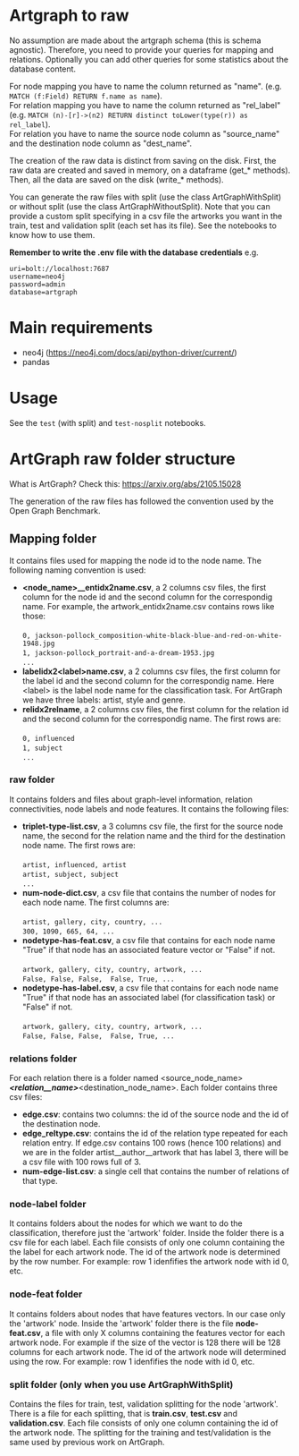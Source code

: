 # Artgraph to raw
No assumption are made about the artgraph schema (this is schema agnostic). Therefore, you need to provide your queries for mapping and relations. Optionally you can add other queries for some statistics about the database content. 

For node mapping you have to name the column returned as "name". (e.g. `MATCH (f:Field) RETURN f.name as name`). <br />
For relation mapping you have to name the column returned as "rel_label" (e.g. `MATCH (n)-[r]->(n2) RETURN distinct toLower(type(r)) as rel_label`). <br />
For relation you have to name the source node column as "source_name" and the destination node column as "dest_name".

The creation of the raw data is distinct from saving on the disk. First, the raw data are created and saved in memory, on a dataframe (get_* methods). Then, all the data are saved on the disk (write_* methods).

You can generate the raw files with split (use the class ArtGraphWithSplit) or without split (use the class ArtGraphWithoutSplit). Note that you can provide a custom split specifying in a csv file the artworks you want in the train, test and validation split (each set has its file). 
See the notebooks to know how to use them.


**Remember to write the .env file with the database credentials**
e.g.
```
uri=bolt://localhost:7687
username=neo4j
password=admin
database=artgraph
```

# Main requirements
- neo4j (https://neo4j.com/docs/api/python-driver/current/)
- pandas

# Usage
See the `test` (with split) and `test-nosplit` notebooks.

# ArtGraph raw folder structure
What is ArtGraph? Check this: https://arxiv.org/abs/2105.15028

The generation of the raw files has followed the convention used by the Open Graph Benchmark.

## Mapping folder
It contains files used for mapping the node id to the node name. The following naming convention is used:
<ul>
    <li>
        <strong>&lt;node_name&gt;__entidx2name.csv</strong>, a 2 columns csv files, the first column for the node id and the second column for the correspondig name. For example, the artwork_entidx2name.csv contains rows like those:
        <br/><br/>
        <code>0, jackson-pollock_composition-white-black-blue-and-red-on-white-1948.jpg</code><br/>
        <code>1, jackson-pollock_portrait-and-a-dream-1953.jpg</code><br/>
        <code>...</code>
    </li>
    <li>
        <strong>labelidx2&lt;label&gt;name.csv</strong>, a 2 columns csv files, the first column for the label id and the second column for the correspondig name. Here &lt;label&gt; is the label node name for the classification task. For ArtGraph we have three labels: artist, style and genre.
    </li>
    <li>
        <strong>relidx2relname</strong>, a 2 columns csv files, the first column for the relation id and the second column for the correspondig name. The first rows are:
        <br/><br/>
        <code>0, influenced</code><br/>
        <code>1, subject</code><br/>
        <code>...</code>
    </li>
</ul>

### raw folder
It contains folders and files about graph-level information, relation connectivities, node labels and node features.
It contains the following files:
<ul>
    <li>
        <strong>triplet-type-list.csv</strong>, a 3 columns csv file, the first for the source node name, the second for the relation name and the third for the destination node name. The first rows are:
        <br/><br/>
        <code>artist, influenced, artist</code><br/>
        <code>artist, subject, subject</code><br/>
        <code>...</code>
    </li>
    <li>
        <strong>num-node-dict.csv</strong>, a csv file that contains the number of nodes for each node name. The first columns are:
        <br/><br/>
        <code>artist, gallery, city, country, ...</code><br/>
        <code>300, 1090, 665, 64, ...</code><br/>
    </li>
    <li>
        <strong>nodetype-has-feat.csv</strong>, a csv file that contains for each node name "True" if that node has an associated feature vector or "False" if not.
        <br/><br/>
        <code>artwork, gallery, city, country, artwork, ...</code><br/>
        <code>False, False, False,  False, True, ...</code><br/>
    </li>
    <li>
        <strong>nodetype-has-label.csv</strong>, a csv file that contains for each node name "True" if that node has an associated label (for classification task) or "False" if not. 
        <br/><br/>
        <code>artwork, gallery, city, country, artwork, ...</code><br/>
        <code>False, False, False,  False, True, ...</code><br/>
    </li>
</ul>

### relations folder
For each relation there is a folder named  &lt;source_node_name&gt;___&lt;relation__name&gt;___&lt;destination_node_name&gt;. Each folder contains three csv files:
<ul>
    <li>
        <strong>edge.csv</strong>: contains two columns: the id of the source node and the id of the destination node.
    </li>
    <li>
        <strong>edge_reltype.csv</strong>: contains the id of the relation type repeated for each relation entry. If edge.csv contains 100 rows (hence 100 relations) and we are in the folder artist__author__artwork that has label 3, there will be a csv file with 100 rows full of 3.
    </li>
    <li>
        <strong>num-edge-list.csv</strong>: a single cell that contains the number of relations of that type.
    </li>
</ul>

### node-label folder
It contains folders about the nodes for which we want to do the classification, therefore just the 'artwork' folder. Inside the folder there is a csv file for each label. Each file consists of only one column containing the the label for each artwork node. The id of the artwork node is determined by the row number. For example: row 1 idenfifies the artwork node with id 0, etc.

### node-feat folder
It contains folders about nodes that have features vectors. In our case only the 'artwork' node. Inside the 'artwork' folder there is the file <strong>node-feat.csv</strong>, a file with only X columns containing the features vector for each artwork node. For example if the size of the vector is 128 there will be 128 columns for each artwork node. The id of the artwork node will determined using the row. For example: row 1 idenfifies the node with id 0, etc.

### split folder (only when you use ArtGraphWithSplit)
Contains the files for train, test, validation splitting for the node 'artwork'. There is a file for each splitting, that is <strong>train.csv</strong>, <strong>test.csv</strong> and <strong>validation.csv</strong>. Each file consists of only one column containing the id of the artwork node. The splitting for the training and test/validation is the same used by previous work on ArtGraph.
